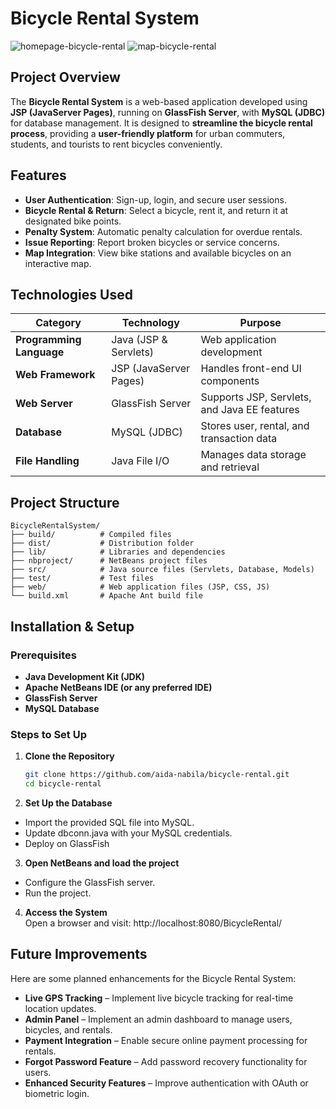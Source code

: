 # Bicycle Rental System

![homepage-bicycle-rental](https://github.com/user-attachments/assets/0f1c9cbe-76f1-4619-91c1-2995bc3b27b4)
![map-bicycle-rental](https://github.com/user-attachments/assets/0b859b5e-a121-4601-b469-b0dffb661aab)

## Project Overview
The **Bicycle Rental System** is a web-based application developed using **JSP (JavaServer Pages)**, running on **GlassFish Server**, with **MySQL (JDBC)** for database management. It is designed to **streamline the bicycle rental process**, providing a **user-friendly platform** for urban commuters, students, and tourists to rent bicycles conveniently.

## Features
- **User Authentication**: Sign-up, login, and secure user sessions.
- **Bicycle Rental & Return**: Select a bicycle, rent it, and return it at designated bike points.
- **Penalty System**: Automatic penalty calculation for overdue rentals.
- **Issue Reporting**: Report broken bicycles or service concerns.
- **Map Integration**: View bike stations and available bicycles on an interactive map.

## Technologies Used
| **Category**             | **Technology**                     | **Purpose**                                        |
|-------------------------|---------------------------------|---------------------------------------------------|
| **Programming Language** | Java (JSP & Servlets)          | Web application development                      |
| **Web Framework**       | JSP (JavaServer Pages)         | Handles front-end UI components                  |
| **Web Server**          | GlassFish Server               | Supports JSP, Servlets, and Java EE features     |
| **Database**           | MySQL (JDBC)                   | Stores user, rental, and transaction data       |
| **File Handling**       | Java File I/O                  | Manages data storage and retrieval              |

## Project Structure

```
BicycleRentalSystem/
├── build/          # Compiled files
├── dist/           # Distribution folder
├── lib/            # Libraries and dependencies
├── nbproject/      # NetBeans project files
├── src/            # Java source files (Servlets, Database, Models)
├── test/           # Test files
├── web/            # Web application files (JSP, CSS, JS)
└── build.xml       # Apache Ant build file
```

## Installation & Setup

### **Prerequisites**
- **Java Development Kit (JDK)**
- **Apache NetBeans IDE (or any preferred IDE)**
- **GlassFish Server**
- **MySQL Database**

### **Steps to Set Up**
1. **Clone the Repository**

   ```sh
   git clone https://github.com/aida-nabila/bicycle-rental.git
   cd bicycle-rental
   
2. **Set Up the Database**
  - Import the provided SQL file into MySQL.
  - Update dbconn.java with your MySQL credentials.
  - Deploy on GlassFish

3. **Open NetBeans and load the project**
  - Configure the GlassFish server.
  - Run the project.

4. **Access the System** <br>
Open a browser and visit: http://localhost:8080/BicycleRental/

## Future Improvements 
Here are some planned enhancements for the Bicycle Rental System:

- **Live GPS Tracking** – Implement live bicycle tracking for real-time location updates.
- **Admin Panel** – Implement an admin dashboard to manage users, bicycles, and rentals.
- **Payment Integration** – Enable secure online payment processing for rentals.
- **Forgot Password Feature** – Add password recovery functionality for users.
- **Enhanced Security Features** – Improve authentication with OAuth or biometric login.
